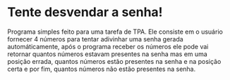 # Tente desvendar a senha!

Programa simples feito para uma tarefa de TPA. Ele consiste em o usuário fornecer 4 números para tentar adivinhar uma senha gerada automáticamente, após o programa receber os números ele pode vai retornar quantos números estavam presentes na senha mas em uma posição errada, quantos números estão presentes na senha e na posição certa e por fim, quantos números não estão presentes na senha.
